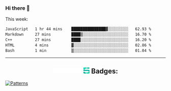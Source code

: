 ### Hi there 👋

This week:
<!--START_SECTION:waka-->

```txt
JavaScript   1 hr 44 mins    ███████████████▓░░░░░░░░░   62.93 %
Markdown     27 mins         ████▒░░░░░░░░░░░░░░░░░░░░   16.70 %
C++          27 mins         ████░░░░░░░░░░░░░░░░░░░░░   16.20 %
HTML         4 mins          ▓░░░░░░░░░░░░░░░░░░░░░░░░   02.86 %
Bash         1 min           ▒░░░░░░░░░░░░░░░░░░░░░░░░   01.04 %
```

<!--END_SECTION:waka-->

---

<h2 style="text-align:center; font-weight: bold;" align="center"><img src="https://github.com/layer5io/layer5/blob/master/.github/assets/images/layer5/layer5-light-no-trim.svg" width="115px"> Badges: </h2>

<a href= "https://meshery.layer5.io/user/04079145-d65d-4d0f-a40e-533d358bea83?tab=badges"><img height="224px" src = "https://badges.layer5.io/assets/badges/patterns/patterns.png" alt = "Patterns" /></a>
